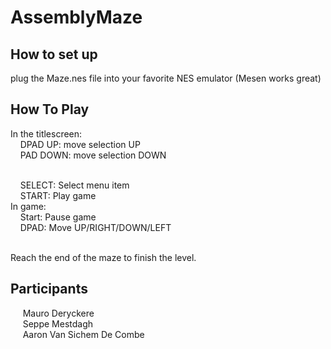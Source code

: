 # AssemblyMaze
## How to set up
plug the Maze.nes file into your favorite NES emulator (Mesen works great)
## How To Play
In the titlescreen: <br>
  &nbsp;&nbsp;&nbsp;&nbsp;DPAD UP: move selection UP <br>
  &nbsp;&nbsp;&nbsp;&nbsp;PAD DOWN: move selection DOWN <br> <br>
  
  &nbsp;&nbsp;&nbsp;&nbsp;SELECT: Select menu item <br>
  &nbsp;&nbsp;&nbsp;&nbsp;START: Play game <br>
In game: <br>
  &nbsp;&nbsp;&nbsp;&nbsp;Start: Pause game <br>
  &nbsp;&nbsp;&nbsp;&nbsp;DPAD: Move UP/RIGHT/DOWN/LEFT <br> <br>

Reach the end of the maze to finish the level.

  ## Participants
  &nbsp;&nbsp;&nbsp;&nbsp; Mauro Deryckere <br>
  &nbsp;&nbsp;&nbsp;&nbsp; Seppe Mestdagh <br>
  &nbsp;&nbsp;&nbsp;&nbsp; Aaron Van Sichem De Combe<br>
